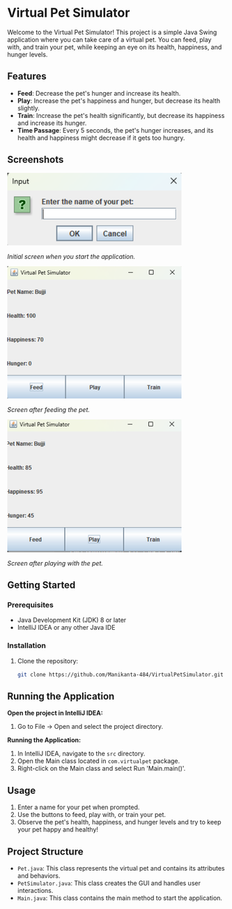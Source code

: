 # Virtual Pet Simulator

Welcome to the Virtual Pet Simulator! This project is a simple Java Swing application where you can take care of a virtual pet. You can feed, play with, and train your pet, while keeping an eye on its health, happiness, and hunger levels.

## Features

- **Feed**: Decrease the pet's hunger and increase its health.
- **Play**: Increase the pet's happiness and hunger, but decrease its health slightly.
- **Train**: Increase the pet's health significantly, but decrease its happiness and increase its hunger.
- **Time Passage**: Every 5 seconds, the pet's hunger increases, and its health and happiness might decrease if it gets too hungry.

## Screenshots

<img src="screenshots/initial_screen.png" alt="Initial Screen" width="400"/>
<p><em>Initial screen when you start the application.</em></p>

<img src="screenshots/pet_fed.png" alt="Pet Fed" width="400"/>
<p><em>Screen after feeding the pet.</em></p>

<img src="screenshots/pet_played.png" alt="Pet Played" width="400"/>
<p><em>Screen after playing with the pet.</em></p>

## Getting Started

### Prerequisites

- Java Development Kit (JDK) 8 or later
- IntelliJ IDEA or any other Java IDE

### Installation

1. Clone the repository:
   ```bash
   git clone https://github.com/Manikanta-484/VirtualPetSimulator.git
## Running the Application

**Open the project in IntelliJ IDEA:**

1. Go to File -> Open and select the project directory.

**Running the Application:**

1. In IntelliJ IDEA, navigate to the `src` directory.
2. Open the Main class located in `com.virtualpet` package.
3. Right-click on the Main class and select Run 'Main.main()'.

## Usage

1. Enter a name for your pet when prompted.
2. Use the buttons to feed, play with, or train your pet.
3. Observe the pet's health, happiness, and hunger levels and try to keep your pet happy and healthy!

## Project Structure

- `Pet.java`: This class represents the virtual pet and contains its attributes and behaviors.
- `PetSimulator.java`: This class creates the GUI and handles user interactions.
- `Main.java`: This class contains the main method to start the application.
